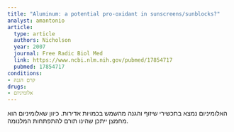 ```yaml
---
title: "Aluminum: a potential pro-oxidant in sunscreens/sunblocks?"
analyst: amantonio
article:
  type: article
  authors: Nicholson
  year: 2007
  journal: Free Radic Biol Med
  link: https://www.ncbi.nlm.nih.gov/pubmed/17854717
  pubmed: 17854717
conditions:
- קרם הגנה
drugs:
- אלומיניום
---
```


האלומיניום נמצא בתכשירי שיזוף והגנה מהשמש בכמויות אדירות. כיוון שאלומיניום הוא מחמצן ייתכן שהינו תורם להתפתחות המלנומה.
